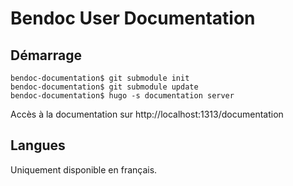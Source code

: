 # Bendoc User Documentation

## Démarrage

```
bendoc-documentation$ git submodule init
bendoc-documentation$ git submodule update
bendoc-documentation$ hugo -s documentation server
```
Accès à la documentation sur http://localhost:1313/documentation


## Langues

Uniquement disponible en français.
